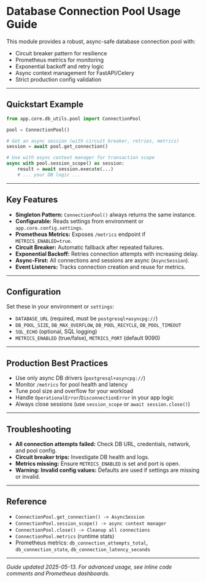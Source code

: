 # Database Connection Pool Usage Guide

This module provides a robust, async-safe database connection pool with:

- Circuit breaker pattern for resilience
- Prometheus metrics for monitoring
- Exponential backoff and retry logic
- Async context management for FastAPI/Celery
- Strict production config validation

---

## Quickstart Example

```python
from app.core.db_utils.pool import ConnectionPool

pool = ConnectionPool()

# Get an async session (with circuit breaker, retries, metrics)
session = await pool.get_connection()

# Use with async context manager for transaction scope
async with pool.session_scope() as session:
    result = await session.execute(...)
    # ... your DB logic ...
```

---

## Key Features

- **Singleton Pattern:** `ConnectionPool()` always returns the same instance.
- **Configurable:** Reads settings from environment or `app.core.config.settings`.
- **Prometheus Metrics:** Exposes `/metrics` endpoint if `METRICS_ENABLED=true`.
- **Circuit Breaker:** Automatic fallback after repeated failures.
- **Exponential Backoff:** Retries connection attempts with increasing delay.
- **Async-First:** All connections and sessions are async (`AsyncSession`).
- **Event Listeners:** Tracks connection creation and reuse for metrics.

---

## Configuration

Set these in your environment or `settings`:

- `DATABASE_URL` (required, must be `postgresql+asyncpg://`)
- `DB_POOL_SIZE`, `DB_MAX_OVERFLOW`, `DB_POOL_RECYCLE`, `DB_POOL_TIMEOUT`
- `SQL_ECHO` (optional, SQL logging)
- `METRICS_ENABLED` (true/false), `METRICS_PORT` (default 9090)

---

## Production Best Practices

- Use only async DB drivers (`postgresql+asyncpg://`)
- Monitor `/metrics` for pool health and latency
- Tune pool size and overflow for your workload
- Handle `OperationalError`/`DisconnectionError` in your app logic
- Always close sessions (use `session_scope` or `await session.close()`)

---

## Troubleshooting

- **All connection attempts failed:** Check DB URL, credentials, network, and pool config.
- **Circuit breaker trips:** Investigate DB health and logs.
- **Metrics missing:** Ensure `METRICS_ENABLED` is set and port is open.
- **Warning: Invalid config values:** Defaults are used if settings are missing or invalid.

---

## Reference

- `ConnectionPool.get_connection() -> AsyncSession`
- `ConnectionPool.session_scope() -> async context manager`
- `ConnectionPool.close() -> Cleanup all connections`
- `ConnectionPool.metrics` (runtime stats)
- Prometheus metrics: `db_connection_attempts_total`, `db_connection_state`, `db_connection_latency_seconds`

---

*Guide updated 2025-05-13. For advanced usage, see inline code comments and Prometheus dashboards.*
